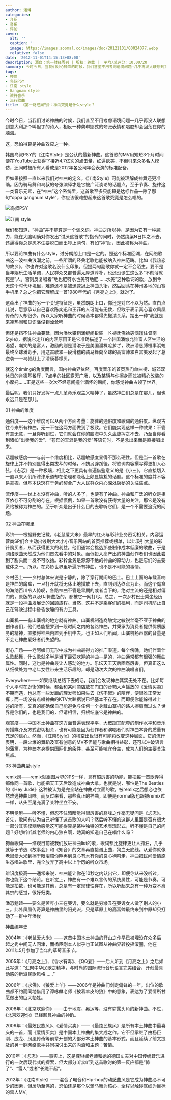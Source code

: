```yaml
---
author: 潘博
categories:
- 介绍
- 音乐
- 评论
cover:
  alt: ''
  caption: ''
  image: https://images.soomal.cc/images/doc/20121101/00024077.webp
  relative: false
date: '2012-11-01T14:15:13+08:00'
description: 源自：第一财经周刊 | 版权：转载 |  平均/总评分：10.00/20
summary: 今时今日，当我们讨论神曲的时候，我们甚至不用考虑语境问题―几乎再没人联想到意大利那个叫但丁的诗人，相反一种龚琳娜式的夸张表情和唱腔却会回荡在你的脑海。这，恐怕得算是神曲效应之一种。韩国鸟叔PSY的《江南Style》是公认的最新神曲。这首歌的MV用短短3个月时间……
tags:
- 神曲
- 鸟叔PSY
- 江南 style
- Gangnam style
- 流行音乐
- 流行歌曲
title: 《第一财经周刊》：神曲究竟是什么style？
---
```


今时今日，当我们讨论神曲的时候，我们甚至不用考虑语境问题―几乎再没人联想到意大利那个叫但丁的诗人，相反一种龚琳娜式的夸张表情和唱腔却会回荡在你的脑海。

这，恐怕得算是神曲效应之一种。

韩国鸟叔PSY的《江南Style》是公认的最新神曲。这首歌的MV用短短3个月时间便在YouTube上获得了接近4.7亿次的点击量，红遍欧美，不但引来众多名人模仿，还同时被所有人看成是2012年各公司年会表演的标准配备。

但如果按照一直以来我们对神曲的定义，《江南Style》可能被理解成神舞还更准确。因为骑马舞和鸟叔的夸张演绎才是它被广泛谈论的话题点，至于节奏、旋律这一类音乐元素，在“神曲”这个系统里，这首歌至多只能算是达标作品―除了那句“oppa gangnum style”，你应该很难想起来这首歌究竟是怎么唱的。

![鸟叔PSY](https://images.soomal.cc/images/doc/20121101/00024078.webp)




![江南 style](https://images.soomal.cc/images/doc/20121101/00024077.webp)





我们都知道，“神曲”并不能算是一个褒义词。神曲之所以神，是因为它有一种魔力，能在大脑明确对你发出“讨厌这首歌”的指令的同时，仍然绕梁N日挥之不去，还逼得你总是忍不住要脱口而出哼上两句，有如“神”助，因此被称为神曲。

所以要论神曲有什么style，过分朗朗上口是一定的。照这个标准回溯，在网络歌曲这一波神曲浪潮之前，一些所谓的经典老歌也能被纳入神曲范畴。比如《我热恋的故乡》，你也许对这歌名没什么印象，但提两句副歌你就一定不会陌生。要不是当年娱乐生活单调，人民群众又都普遍太厚道淳朴，也还没诞生这么多“不刻薄就死星”人，否则反复唱着“地也肥呀水也美呀地肥……水美”这种歌词的歌，放到今天这个时代环境里，难道还不是被迅速冠上神曲头衔，然后回荡在神州各地的山寨手机里？总之你把它理解成一首1980年代的《月亮之上》，就对了。

这牵出了神曲的另一个关键特征是，虽然朗朗上口，你还是对它不以为然。直白点儿说，愿意承认自己喜欢陈奕迅和王菲的人可能有无数，但敢于表示真心喜欢凤凰传奇的人却很少，所以大家听神曲的时候基本都得先撇清关系，摆出一种“我就是来凑热闹和见识潘俊钡淖耸啤

但还是挡不住神曲蔓延，因为潘坎攀鞘澜绲闹髟装　Ｋ祷氐侥袷宓恼馐住督南Style》，据说它走红的内涵原因正是它准确描述了一个韩国潘慷允锥富人区生活的渴望，嘲笑的是富人，激励的则是潘浚于是美国潘棵呛芗ざ，欧洲潘恳膊桓事浜螅最终全球潘苛手，用这首歌和一段滑稽的骑马舞向全球的高富帅和白富美发起了总逆袭――鸟叔赶上了潘康暮檬贝。

就这个timing的角度而言，国内神曲界依然。百度音乐的首页热门单曲榜、城郊双休日的肯德基餐厅，7点半的社区露天广场，以及某辆与你擦身而过被精心改装的小摩托……正是这些一次次不经意间撞个满怀的瞬间，你感觉神曲占领了世界。

最后呢，我们只好发挥一点儿革命乐观主义精神了，虽然神曲们总是在那儿，但也永远只是在那儿。

01 神曲的维度

通俗度――这个维度可以从两个方面考量：旋律的通俗度和歌词的通俗度。纵观古往今来所有神曲，无一不在这两方面做到了极致。它们能实现这样一种效果：不管有意无意，一旦你听到过，它们就会在你的脑海中久久盘旋挥之不去，乃至当你看到诸如“出卖我的爱”、“苍茫的天涯是我的爱”等语句时，不是念出来而是直接唱出来。

话题敏感度――与前一个维度相比，话题敏感度显得不那么硬性。但是当一首歌在旋律上并不特别显得出类拔萃的时候，不妨另辟蹊径，将歌词内容撰写得更扣人心弦。《忐忑》是一种极端，相比之下更具有普遍借鉴意义的是《小三》，它直接切入一直以来人们所津津乐道却在伦理和隐私上颇显尴尬的话题。这个标准的度并不容易拿捏，但基本诀窍在于务必契合广大人民群众内心深处隐秘的关注焦点。

流传度――世上本没有神曲，听的人多了，也便有了神曲。神曲和广泛的听众是相互依存不可分割的存在。根据惯例，如果一首歌没有获得大量的关注，那它是没有资格被称为神曲的。至于听众是出于什么目的去聆听它们，是一个不需要追究的问题。

02 神曲在哪里

彩铃――根据野史记载，《老鼠爱大米》最早的红火与彩铃业务密切相关。内容运营商SP们会主动出钱刷大大小小音乐网站的首页推荐或榜单，以此吸引大量的彩铃购买者，从而获得更大的利益。他们通常会挑选那些制作成本低廉的歌曲，于是网络歌曲天然成为他们首先看中的对象。而低投入高产出的神曲创作者们也因此尝到了甜头而一发不可收拾。彩铃业务是源源不绝的神曲的原动力，也是它们的主要载体之一。所以，在彩铃世界里听遍所有神曲，也不是不可能的事情。

乡村巴士――乡村总体来说是宁静的，除了穿行期间的巴士。巴士上面的车载音响是神曲的魔盒，一旦打开就将无休止地播放下去，直到到达终点为止。而这个魔盒的海纳百川令人惊叹，各路神曲不管是早期的或者当下的，绝对主流的还是相对偏门的，原版的以及DJ舞曲版的，都被它一网打尽。总之，一次乡村巴士乘坐经历就是一段神曲发展史的回顾旅程。当然，这并不是乘客们的福利，而是司机防止自己在驾驶过程中昏昏欲睡的有力工具。

山寨机――有山寨机的地方就有神曲。山寨机制造商触觉之敏锐丝毫不亚于神曲的创作者们，他们总能搜罗到一段时间之内的各路神曲，并秉承为消费者提供优质服务的精神，直接将神曲内置到手机中去。也正如人们所闻，山寨机扬声器的音量是不会让神曲爱好者们失望的。

街心广场――老阿姨们无形中成为神曲最得力的推广渠道。每个傍晚，她们伴着什么歌起舞，什么歌就多半是当下最受欢迎的神曲―是的，神曲通常都有很强的舞曲属性。同时，这也是神曲最让人感动的地方。乐坛天王天后固然厉害，但真正这么从细微处为中老年女性带来生活乐趣的，却是动次大次的神曲演唱者们。

Everywhere――如果继续总结下去的话，我们会发现神曲其实无处不在。比如每个人平时在逛街的时候，都会和某间商店放在门口的音箱大声播放的《爱情买卖》不期而遇，也总有一些发廊的理发师如果失去《伤不起》的陪伴，便很难正常发挥；而一场没有点唱神曲的KTV大趴据说已经基本不存在。而即便你能躲得过上述的所有，又真的能确保自己能避免与任何一个身藏山寨机的路人擦肩而过么？世界是你们的，也是我们的，但请相信，归根结底它是神曲的。

观赏度――中国本土神曲在这方面普遍表现平平，大概跟其配套的制作水平和音乐传播媒介及方式密切相关，也有可能是因为创作者和演唱者们对神曲本身的质量有充足的信心。然而，《江南Style》的横空出世很有可能将改变这种局面。它的流行表明，一段火爆的舞蹈及富有创意的MV不但能与歌曲相得益彰，还可以冲破语言的藩篱，为神曲本身提供国际化的条件，甚至可能喧宾夺主，成为人们的主要关注焦点。

03 神曲典型style

remix风――remix就跟图片界的PS一样，具有超厉害的功能，能把每一首歌弄得都像同一首歌，也能把天王天后改造成神曲大拿。也就是说，哪怕是The Beatles的《Hey Jude》这种被认为是完全站在神曲对立面的歌，被remix之后想必也依然难逃神曲风味。而反过来看，那些真正的神曲，即便是normal版也跟被remix过一样，从头至尾充满了某种坐立不安。

不明觉厉――听不懂，但忍不住暗暗觉得很厉害的巅峰之作毫无疑问是《忐忑》。首先，敢问有认为自己听懂了这首歌的人吗？然后听不懂的这群人里面是否有很大一部分其实模糊地感觉这可能得算是某种独特的艺术表现形式，听不懂是自己的问题？好想听听龚老师的内心独白啊，她真的知道自己在唱什么吗？

狗血歌词――综观目前被我们放进神曲list的歌，歌词都比旋律更让人抓狂，几乎就等于节选《故事会》和《知音》的文章再直接谱上曲，狗血无底线。从爱你就像老鼠爱大米到擦干眼泪陪你睡再到良心有木有你的良心狗叼走，神曲把民间爱情原生态唱进歌里，完全放弃了高中以上学历的听众市场。

辨识度极高――通常来说，神曲能让你在10秒之内认出它，即便你从来没听过，你也能下这个结论。在听觉上，神曲有一个难以言传的系统属性，可能是节奏，可能是拍数，也可能是其他，总是有一定规律性存在，所以听起来总有一种万变不离其宗的感觉，很好归类。

潘恐魈馇――要么是苦哔小三在哭诉，要么就是穷矮丑在哭诉女人做了别人的小三。此外凤凰传奇算是神曲里的阳光派，只是草原上的高富帅最终来到中原却只打动了一群中年潘俊

神曲编年史

2004年：《老鼠爱大米》――这首中国本土神曲的开山之作早已被埋没在众多后起之秀中间无人问津，而杨臣刚本人似乎也正试图从神曲界转投摇滚圈，他在2011年5月参加了当年的草莓音乐节。

2005年：《月亮之上》、《香水有毒》、《QQ爱》――后人听到《月亮之上》之后如此写道：“汇聚中华民歌之精华，与时尚的国际流行音乐语言完美结合，开创最具动感的新派民歌风格……”

2006年：《求佛》、《狼爱上羊》――2006年是神曲们剑走偏锋的一年。出位的歌曲都不约而同地借用了谭咏麟老师《披着羊皮的狼》中的意象，表达为了爱情所甘愿做出的巨大牺牲。

2008年：《北京欢迎你》――由于地震、奥运等，没有崭露头角的新神曲。不过，《北京欢迎你》已经颇具神曲的神韵。

2009年：《最炫民族风》、《爱情买卖》――《最炫民族风》是所有本土神曲中最喜庆的一首，而《爱情买卖》是中国本土神曲的集大成之作。它不但承继了由杨臣刚、庞龙、凤凰传奇等前辈开创的大部分本土神曲的基本形式，而且延续了前文提及的另一脉网络歌手共同探讨出来的内涵和主题：苦情。

2010年：《忐忑》――事实上，这是龚琳娜老师和她的德国丈夫对中国传统音乐进行的一次后现代式的探索，但大部分听众听到这首歌时的第一反应都是“惊了”、“雷人”或者“长跪不起”。

2012年：《江南Style》――混合了电音和Hip-hop的动感曲风是它成为神曲必不可少的因素，但居功至伟的，恐怕还是那个以骑马舞为核心，全程以触碰底线为目标的雷人MV。
